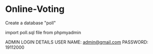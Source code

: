 # Online-Voting

Create a database "poll"

import poll.sql file from phpmyadmin



ADMIN LOGIN DETAILS
USER NAME: admin@gmail.com
PASSWORD: 19112000
